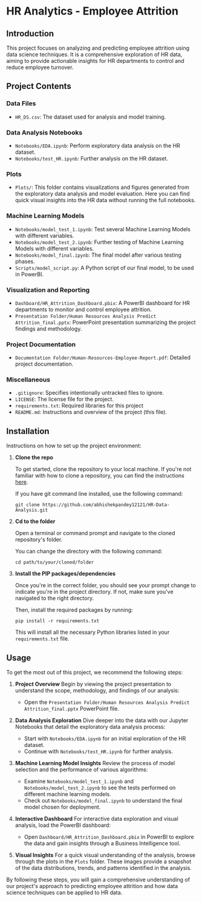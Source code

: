 # HR Analytics - Employee Attrition

## Introduction
This project focuses on analyzing and predicting employee attrition using data science techniques. It is a comprehensive exploration of HR data, aiming to provide actionable insights for HR departments to control and reduce employee turnover.

## Project Contents

### Data Files
- `HR_DS.csv`: The dataset used for analysis and model training.

### Data Analysis Notebooks
- `Notebooks/EDA.ipynb`: Perform exploratory data analysis on the HR dataset.
- `Notebooks/test_HR.ipynb`: Further analysis on the HR dataset.

### Plots
- `Plots/`: This folder contains visualizations and figures generated from the exploratory data analysis and model evaluation. Here you can find quick visual insights into the HR data without running the full notebooks.

### Machine Learning Models
- `Notebooks/model_test_1.ipynb`: Test several Machine Learning Models with different variables.
- `Notebooks/model_test_2.ipynb`: Further testing of Machine Learning Models with different variables.
- `Notebooks/model_final.ipynb`: The final model after various testing phases.
- `Scripts/model_script.py`: A Python script of our final model, to be used in PowerBI.

### Visualization and Reporting
- `Dashboard/HR_Attrition_Dashboard.pbix`: A PowerBI dashboard for HR departments to monitor and control employee attrition.
- `Presentation Folder/Human Resources Analysis Predict Attrition_final.pptx`: PowerPoint presentation summarizing the project findings and methodology.

### Project Documentation
- `Documentation Folder/Human-Resources-Employee-Report.pdf`: Detailed project documentation.

### Miscellaneous
- `.gitignore`: Specifies intentionally untracked files to ignore.
- `LICENSE`: The license file for the project.
- `requirements.txt`: Required libraries for this project
- `README.md`: Instructions and overview of the project (this file).

## Installation

Instructions on how to set up the project environment:

1. **Clone the repo**

   To get started, clone the repository to your local machine. If you're not familiar with how to clone a repository, you can find the instructions [here](https://docs.github.com/en/repositories/creating-and-managing-repositories/cloning-a-repository).

   If you have git command line installed, use the following command:

   ```
   git clone https://github.com/abhishekpandey12121/HR-Data-Analysis.git
   ```

2. **Cd to the folder**

   Open a terminal or command prompt and navigate to the cloned repository's folder.

   You can change the directory with the following command:

   ```
   cd path/to/your/cloned/folder
   ```

3. **Install the PIP packages/dependencies**

   Once you're in the correct folder, you should see your prompt change to indicate you're in the project directory. If not, make sure you've navigated to the right directory.

   Then, install the required packages by running:

   ```
   pip install -r requirements.txt
   ```

   This will install all the necessary Python libraries listed in your `requirements.txt` file.

## Usage

To get the most out of this project, we recommend the following steps:

1. **Project Overview**
   Begin by viewing the project presentation to understand the scope, methodology, and findings of our analysis:
   - Open the `Presentation Folder/Human Resources Analysis Predict Attrition_final.pptx` PowerPoint file.

2. **Data Analysis Exploration**
   Dive deeper into the data with our Jupyter Notebooks that detail the exploratory data analysis process:
   - Start with `Notebooks/EDA.ipynb` for an initial exploration of the HR dataset.
   - Continue with `Notebooks/test_HR.ipynb` for further analysis.

3. **Machine Learning Model Insights**
   Review the process of model selection and the performance of various algorithms:
   - Examine `Notebooks/model_test_1.ipynb` and `Notebooks/model_test_2.ipynb` to see the tests performed on different machine learning models.
   - Check out `Notebooks/model_final.ipynb` to understand the final model chosen for deployment.

4. **Interactive Dashboard**
   For interactive data exploration and visual analysis, load the PowerBI dashboard:
   - Open `Dashboard/HR_Attrition_Dashboard.pbix` in PowerBI to explore the data and gain insights through a Business Intelligence tool.

5. **Visual Insights**
   For a quick visual understanding of the analysis, browse through the plots in the `Plots` folder. These images provide a snapshot of the data distributions, trends, and patterns identified in the analysis.

By following these steps, you will gain a comprehensive understanding of our project's approach to predicting employee attrition and how data science techniques can be applied to HR data.







